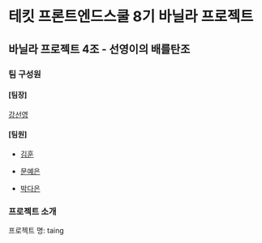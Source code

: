 # 테킷 프론트엔드스쿨 8기 바닐라 프로젝트

## 바닐라 프로젝트 4조 - 선영이의 배를탄조

### 팀 구성원

#### [팀장]

[강선영](https://github.com/ksyee)

#### [팀원]

- [김훈](https://github.com/hoon0817)

- [문예은](https://github.com/mondimhaus)

- [박다은](https://github.com/dannxnni)

### 프로젝트 소개

프로젝트 명: taing
